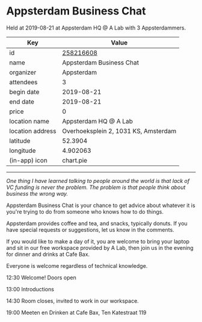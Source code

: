 # Appsterdam Business Chat
Held at 2019-08-21 at Appsterdam HQ @ A Lab with 3 Appsterdammers.
        
|Key|Value
|---|---|
|id|[258216608](https://www.meetup.com/appsterdam/events/258216608/)|
|name|Appsterdam Business Chat|
|organizer|Appsterdam|
|attendees|3|
|begin date|2019-08-21|
|end date|2019-08-21|
|price|0|
|location name|Appsterdam HQ @ A Lab|
|location address|Overhoeksplein 2, 1031 KS, Amsterdam|
|latitude|52.3904|
|longitude|4.902063|
|(in-app) icon|chart.pie|

---

*One thing I have learned talking to people around the world is that lack of VC funding is never the problem. The problem is that people think about business the wrong way.*

Appsterdam Business Chat is your chance to get advice about whatever it is you're trying to do from someone who knows how to do things.

Appsterdam provides coffee and tea, and snacks, typically donuts. If you have special requests or suggestions, let us know in the comments.

If you would like to make a day of it, you are welcome to bring your laptop and sit in our free workspace provided by A Lab, then join us in the evening for dinner and drinks at Cafe Bax.

Everyone is welcome regardless of technical knowledge.

12:30 Welcome! Doors open

13:00 Introductions

14:30 Room closes, invited to work in our workspace.

19:00 Meeten en Drinken at Cafe Bax, Ten Katestraat 119


